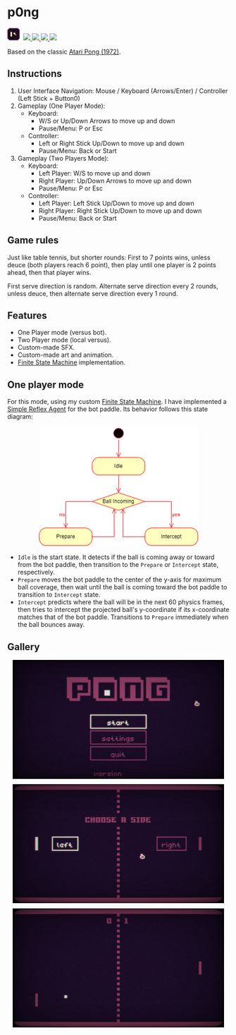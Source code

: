 # p0ng

<img height="28" src="icon.svg">&nbsp;
<a href="https://github.com/miketvo/classic-games-godot/releases/latest/download/p0ng-desktop-windows-x86_64.zip">
    <img src="https://img.shields.io/badge/Download-CE6B40?style=for-the-badge">
</a>
<a href="https://ambientlamp.itch.io/p0ng">
    <img src="https://img.shields.io/badge/Play-6f324e?style=for-the-badge&logo=Itch.io&logoColor=ffffff">
</a>
<a href="./p0ng/README.md">
    <img src="https://img.shields.io/badge/README-555555?style=for-the-badge&logo=markdown">
</a>
<a href="./p0ng">
    <img src="https://img.shields.io/badge/Source%20Code-555555?style=for-the-badge&logo=github">
</a>

Based on the classic [Atari Pong (1972)](https://en.wikipedia.org/wiki/Pong).

## Instructions

1. User Interface Navigation: Mouse / Keyboard (Arrows/Enter) / Controller (Left Stick + Button0)
2. Gameplay (One Player Mode):
    - Keyboard:
        - W/S or Up/Down Arrows to move up and down
        - Pause/Menu: P or Esc
    - Controller:
        - Left or Right Stick Up/Down to move up and down
        - Pause/Menu: Back or Start
3. Gameplay (Two Players Mode):
    - Keyboard:
        - Left Player: W/S to move up and down
        - Right Player: Up/Down Arrows to move up and down
        - Pause/Menu: P or Esc
    - Controller:
        - Left Player: Left Stick Up/Down to move up and down
        - Right Player: Right Stick Up/Down to move up and down
        - Pause/Menu: Back or Start


## Game rules

Just like table tennis, but shorter rounds: First to 7 points wins, unless deuce (both players reach 6 point), then play until one player is 2 points ahead, then that player wins.

First serve direction is random. Alternate serve direction every 2 rounds, unless deuce, then alternate serve direction every 1 round.

## Features

- One Player mode (versus bot).
- Two Player mode (local versus).
- Custom-made SFX.
- Custom-made art and animation.
- [Finite State Machine](https://en.wikipedia.org/wiki/Finite-state_machine) implementation.

## One player mode

For this mode, using my custom [Finite State Machine](https://en.wikipedia.org/wiki/Finite-state_machine). I have implemented a [Simple Reflex Agent](https://en.wikipedia.org/wiki/Intelligent_agent#Simple_reflex_agents) for the bot paddle. Its behavior follows this state diagram:

<p align="center">
    <img src="../assets/p0ng/p0ng_bot_state_diagram.png">
</p>

- `Idle` is the start state. It detects if the ball is coming away or toward from the bot paddle, then transition to the `Prepare` or `Intercept` state, respectively.
- `Prepare` moves the bot paddle to the center of the y-axis for maximum ball coverage, then wait until the ball is coming toward the bot paddle to transition to `Intercept` state.
- `Intercept` predicts where the ball will be in the next 60 physics frames, then tries to intercept the projected ball's y-coordinate if its x-coordinate matches that of the bot paddle. Transitions to `Prepare` immediately when the ball bounces away.

## Gallery

<div align="center" style="display: -webkit-box; display: -moz-box; display: -ms-flexbox; display: -webkit-flex; display: flex; flex-flow: row wrap; gap: 12px; align-content: center; align-items: center; justify-content: center;">
    <img src="../assets/p0ng/p0ng_gameplay1.png" width=480>
    <img src="../assets/p0ng/p0ng_gameplay2.png" width=480>
    <img src="../assets/p0ng/p0ng_gameplay3.png" width=480>
</div>
